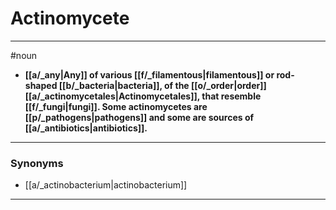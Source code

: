 # Actinomycete
---
#noun
- **[[a/_any|Any]] of various [[f/_filamentous|filamentous]] or rod-shaped [[b/_bacteria|bacteria]], of the [[o/_order|order]] [[a/_actinomycetales|Actinomycetales]], that resemble [[f/_fungi|fungi]]. Some actinomycetes are [[p/_pathogens|pathogens]] and some are sources of [[a/_antibiotics|antibiotics]].**
---
### Synonyms
- [[a/_actinobacterium|actinobacterium]]
---
